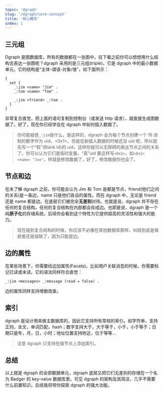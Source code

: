 ```yaml
---
topic: 'dgraph'
slug: '/dgraph/core-concept'
title: '核心概念'
index: 1
---
```


## 三元组

Dgraph 是图数据库，所有的数据都在一张图中，往下看之前你可以想想用什么结构去表达一张图呢？dgraph 采用的是三元组(triple)，它是 dgraph 中的最小数据单元，它的结构是“主体-谓语-对象/值”，如下面所示：

```
{
  set {
    _:jim <name> "Jim" .
    _:tom <name> "Tom" .

    _:jim <friend> _:tom .
  }
}

```

非常复合直觉，把上面的语句复制到控制台（或发送 http 请求），就直接生成图数据了。好了，现在你已经学会在 dgraph 中如何插入数据了。

> 你可能疑惑`_:jim`是什么，是这样的，dgraph 会为每个节点创建一个 16 进制的数字作为 uid，<0x1>。但是在新插入数据的时候还没 uid 呢，所以就先写一个“假”(Blank Id)的 uid，这样你就可以无障碍的表达节点之间的关系了。你可以认为它们是临时变量。“真”uid 要这样写`<0x1>`，如`<0x1> <name> "Joe"`，样就是修改数据了，好了，修改数据你也会了。

## 节点和边

在未了解 dgraph 之前，你可能会认为 Jim 和 Tom 是都是节点，friend(他们之间的关系)是一条边，name 只是他们各自的属性。而在 dgraph 中，无论是 friend 还是 name 都是边，在底层它们被完全**无差别**对待。也就是说，dgraph 并不存在任何的复合结构，任何的复合结构在内部都会存成边。也即是说，dgraph 是一个纯**原子化**的存储系统，后续你会看到这个特性为它提供超高的灵活性和强大的能力。

> 现在碰到复合结构的时候，你应该不必像在其他数据库那样，纠结到底是做嵌套还是级联了，因为只能是边。

## 边的属性

在某些场景下，你需要给边加属性(Facats)，比如用户关联消息的时候，你需要标记已读或未读。它的语法同样符合直觉：

```
_:jim <messages> _:message (read = false) .
```

边的属性同样支持增删改查。

## 索引

dgraph 是设计用来做主数据库的，因此它支持所有常规的索引。如字符串，支持正则，全文，单词匹配，hash；数字支持大于，大于等于，小于，小于等于；日期只是年，月，日，小时；地址位置支持附近，位于等等...

> 注意 dgraph 只支持在值节点上添加索引。

## 总结

以上就是 dgraph 的全部数据单元，dgraph 底层又把它们无差别的存储在一个名为 Badger 的 key-value 数据库里。可见 dgraph 的架构及其简洁，几乎不需要什么前置知识，后续我将带你探索 dgraph 的强大功能。
